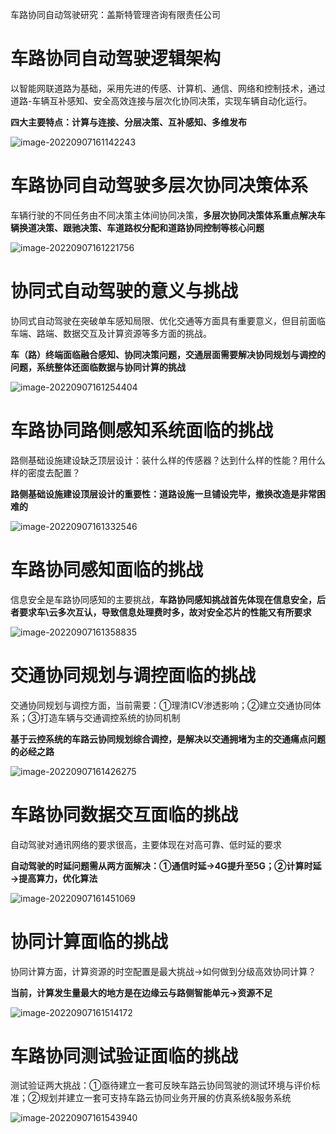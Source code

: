 车路协同自动驾驶研究：盖斯特管理咨询有限责任公司

# 车路协同自动驾驶逻辑架构

以智能网联道路为基础，采用先进的传感、计算机、通信、网络和控制技术，通过道路-车辆互补感知、安全高效连接与层次化协同决策，实现车辆自动化运行。

**四大主要特点：计算与连接、分层决策、互补感知、多维发布**

![image-20220907161142243](https://www.lovebetterworld.com:8443/uploads/2022/09/07/6318521641205.png)

# 车路协同自动驾驶多层次协同决策体系

车辆行驶的不同任务由不同决策主体间协同决策，**多层次协同决策体系重点解决车辆换道决策、跟驰决策、车道路权分配和道路协同控制等核心问题**

![image-20220907161221756](https://www.lovebetterworld.com:8443/uploads/2022/09/07/631852140d172.png)

# 协同式自动驾驶的意义与挑战

协同式自动驾驶在突破单车感知局限、优化交通等方面具有重要意义，但目前面临车端、路端、数据交互及计算资源等多方面的挑战。

**车（路）终端面临融合感知、协同决策问题，交通层面需要解决协同规划与调控的问题，系统整体还面临数据与协同计算的挑战**

![image-20220907161254404](https://www.lovebetterworld.com:8443/uploads/2022/09/07/63185211b92ec.png)

# 车路协同路侧感知系统面临的挑战

路侧基础设施建设缺乏顶层设计：装什么样的传感器？达到什么样的性能？用什么样的密度去配置？

**路侧基础设施建设顶层设计的重要性：道路设施一旦铺设完毕，撤换改造是非常困难的**

![image-20220907161332546](https://www.lovebetterworld.com:8443/uploads/2022/09/07/6318520870384.png)

# 车路协同感知面临的挑战

信息安全是车路协同感知的主要挑战，**车路协同感知挑战首先体现在信息安全，后者要求车\云多次互认，导致信息处理费时多，故对安全芯片的性能又有所要求**

![image-20220907161358835](https://www.lovebetterworld.com:8443/uploads/2022/09/07/631852052a3ac.png)

# 交通协同规划与调控面临的挑战

交通协同规划与调控方面，当前需要：①理清ICV渗透影响；②建立交通协同体系；③打造车辆与交通调控系统的协同机制

**基于云控系统的车路云协同规划综合调控，是解决以交通拥堵为主的交通痛点问题的必经之路**

![image-20220907161426275](https://www.lovebetterworld.com:8443/uploads/2022/09/07/63185202116d6.png)

# 车路协同数据交互面临的挑战

自动驾驶对通讯网络的要求很高，主要体现在对高可靠、低时延的要求

**自动驾驶的时延问题需从两方面解决：①通信时延→4G提升至5G；②计算时延→提高算力，优化算法**

![image-20220907161451069](https://www.lovebetterworld.com:8443/uploads/2022/09/07/631851ff74de0.png)

# 协同计算面临的挑战

协同计算方面，计算资源的时空配置是最大挑战→如何做到分级高效协同计算？

**当前，计算发生量最大的地方是在边缘云与路侧智能单元→资源不足**

![image-20220907161514172](https://www.lovebetterworld.com:8443/uploads/2022/09/07/631851fd22e20.png)

# 车路协同测试验证面临的挑战

测试验证两大挑战：①亟待建立一套可反映车路云协同驾驶的测试环境与评价标准；②规划并建立一套可支持车路云协同业务开展的仿真系统&服务系统

![image-20220907161543940](https://www.lovebetterworld.com:8443/uploads/2022/09/07/631851fa06f61.png)